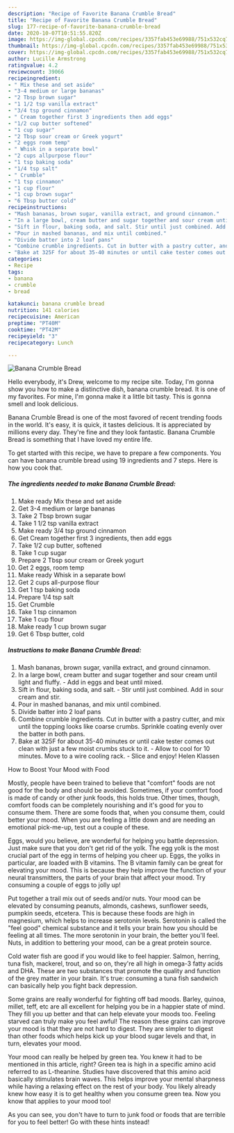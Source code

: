 ```yaml
---
description: "Recipe of Favorite Banana Crumble Bread"
title: "Recipe of Favorite Banana Crumble Bread"
slug: 177-recipe-of-favorite-banana-crumble-bread
date: 2020-10-07T10:51:55.820Z
image: https://img-global.cpcdn.com/recipes/3357fab453e69988/751x532cq70/banana-crumble-bread-recipe-main-photo.jpg
thumbnail: https://img-global.cpcdn.com/recipes/3357fab453e69988/751x532cq70/banana-crumble-bread-recipe-main-photo.jpg
cover: https://img-global.cpcdn.com/recipes/3357fab453e69988/751x532cq70/banana-crumble-bread-recipe-main-photo.jpg
author: Lucille Armstrong
ratingvalue: 4.2
reviewcount: 39066
recipeingredient:
- " Mix these and set aside"
- "3-4 medium or large bananas"
- "2 Tbsp brown sugar"
- "1 1/2 tsp vanilla extract"
- "3/4 tsp ground cinnamon"
- " Cream together first 3 ingredients then add eggs"
- "1/2 cup butter softened"
- "1 cup sugar"
- "2 Tbsp sour cream or Greek yogurt"
- "2 eggs room temp"
- " Whisk in a separate bowl"
- "2 cups allpurpose flour"
- "1 tsp baking soda"
- "1/4 tsp salt"
- " Crumble"
- "1 tsp cinnamon"
- "1 cup flour"
- "1 cup brown sugar"
- "6 Tbsp butter cold"
recipeinstructions:
- "Mash bananas, brown sugar, vanilla extract, and ground cinnamon."
- "In a large bowl, cream butter and sugar together and sour cream until light and fluffy. Add in eggs and beat until mixed."
- "Sift in flour, baking soda, and salt. Stir until just combined. Add in sour cream and stir."
- "Pour in mashed bananas, and mix until combined."
- "Divide batter into 2 loaf pans"
- "Combine crumble ingredients. Cut in butter with a pastry cutter, and mix until the topping looks like coarse crumbs. Sprinkle coating evenly over the batter in both pans."
- "Bake at 325F for about 35-40 minutes or until cake tester comes out clean with just a few moist crumbs stuck to it. Allow to cool for 10 minutes. Move to a wire cooling rack. Slice and enjoy! Helen Klassen"
categories:
- Recipe
tags:
- banana
- crumble
- bread

katakunci: banana crumble bread 
nutrition: 141 calories
recipecuisine: American
preptime: "PT40M"
cooktime: "PT42M"
recipeyield: "3"
recipecategory: Lunch

---
```



![Banana Crumble Bread](https://img-global.cpcdn.com/recipes/3357fab453e69988/751x532cq70/banana-crumble-bread-recipe-main-photo.jpg)

Hello everybody, it's Drew, welcome to my recipe site. Today, I'm gonna show you how to make a distinctive dish, banana crumble bread. It is one of my favorites. For mine, I'm gonna make it a little bit tasty. This is gonna smell and look delicious.

Banana Crumble Bread is one of the most favored of recent trending foods in the world. It's easy, it is quick, it tastes delicious. It is appreciated by millions every day. They're fine and they look fantastic. Banana Crumble Bread is something that I have loved my entire life.




To get started with this recipe, we have to prepare a few components. You can have banana crumble bread using 19 ingredients and 7 steps. Here is how you cook that.

<!--inarticleads1-->

##### The ingredients needed to make Banana Crumble Bread:

1. Make ready  Mix these and set aside
1. Get 3-4 medium or large bananas
1. Take 2 Tbsp brown sugar
1. Take 1 1/2 tsp vanilla extract
1. Make ready 3/4 tsp ground cinnamon
1. Get  Cream together first 3 ingredients, then add eggs
1. Take 1/2 cup butter, softened
1. Take 1 cup sugar
1. Prepare 2 Tbsp sour cream or Greek yogurt
1. Get 2 eggs, room temp
1. Make ready  Whisk in a separate bowl
1. Get 2 cups all-purpose flour
1. Get 1 tsp baking soda
1. Prepare 1/4 tsp salt
1. Get  Crumble
1. Take 1 tsp cinnamon
1. Take 1 cup flour
1. Make ready 1 cup brown sugar
1. Get 6 Tbsp butter, cold




<!--inarticleads2-->

##### Instructions to make Banana Crumble Bread:

1. Mash bananas, brown sugar, vanilla extract, and ground cinnamon.
1. In a large bowl, cream butter and sugar together and sour cream until light and fluffy. - Add in eggs and beat until mixed.
1. Sift in flour, baking soda, and salt. - Stir until just combined. Add in sour cream and stir.
1. Pour in mashed bananas, and mix until combined.
1. Divide batter into 2 loaf pans
1. Combine crumble ingredients. Cut in butter with a pastry cutter, and mix until the topping looks like coarse crumbs. Sprinkle coating evenly over the batter in both pans.
1. Bake at 325F for about 35-40 minutes or until cake tester comes out clean with just a few moist crumbs stuck to it. - Allow to cool for 10 minutes. Move to a wire cooling rack. - Slice and enjoy! Helen Klassen




How to Boost Your Mood with Food


Mostly, people have been trained to believe that "comfort" foods are not good for the body and should be avoided. Sometimes, if your comfort food is made of candy or other junk foods, this holds true. Other times, though, comfort foods can be completely nourishing and it's good for you to consume them. There are some foods that, when you consume them, could better your mood. When you are feeling a little down and are needing an emotional pick-me-up, test out a couple of these.

Eggs, would you believe, are wonderful for helping you battle depression. Just make sure that you don't get rid of the yolk. The egg yolk is the most crucial part of the egg in terms of helping you cheer up. Eggs, the yolks in particular, are loaded with B vitamins. The B vitamin family can be great for elevating your mood. This is because they help improve the function of your neural transmitters, the parts of your brain that affect your mood. Try consuming a couple of eggs to jolly up!

Put together a trail mix out of seeds and/or nuts. Your mood can be elevated by consuming peanuts, almonds, cashews, sunflower seeds, pumpkin seeds, etcetera. This is because these foods are high in magnesium, which helps to increase serotonin levels. Serotonin is called the "feel good" chemical substance and it tells your brain how you should be feeling at all times. The more serotonin in your brain, the better you'll feel. Nuts, in addition to bettering your mood, can be a great protein source.

Cold water fish are good if you would like to feel happier. Salmon, herring, tuna fish, mackerel, trout, and so on, they're all high in omega-3 fatty acids and DHA. These are two substances that promote the quality and function of the grey matter in your brain. It's true: consuming a tuna fish sandwich can basically help you fight back depression. 

Some grains are really wonderful for fighting off bad moods. Barley, quinoa, millet, teff, etc are all excellent for helping you be in a happier state of mind. They fill you up better and that can help elevate your moods too. Feeling starved can truly make you feel awful! The reason these grains can improve your mood is that they are not hard to digest. They are simpler to digest than other foods which helps kick up your blood sugar levels and that, in turn, elevates your mood.

Your mood can really be helped by green tea. You knew it had to be mentioned in this article, right? Green tea is high in a specific amino acid referred to as L-theanine. Studies have discovered that this amino acid basically stimulates brain waves. This helps improve your mental sharpness while having a relaxing effect on the rest of your body. You likely already knew how easy it is to get healthy when you consume green tea. Now you know that applies to your mood too!

As you can see, you don't have to turn to junk food or foods that are terrible for you to feel better! Go  with  these hints  instead!

